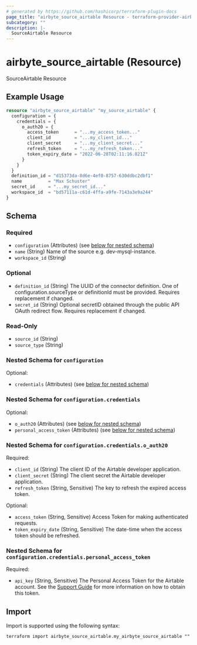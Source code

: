 ```yaml
---
# generated by https://github.com/hashicorp/terraform-plugin-docs
page_title: "airbyte_source_airtable Resource - terraform-provider-airbyte"
subcategory: ""
description: |-
  SourceAirtable Resource
---
```


# airbyte_source_airtable (Resource)

SourceAirtable Resource

## Example Usage

```terraform
resource "airbyte_source_airtable" "my_source_airtable" {
  configuration = {
    credentials = {
      o_auth20 = {
        access_token      = "...my_access_token..."
        client_id         = "...my_client_id..."
        client_secret     = "...my_client_secret..."
        refresh_token     = "...my_refresh_token..."
        token_expiry_date = "2022-06-28T02:11:16.821Z"
      }
    }
  }
  definition_id = "d15373da-8d6e-4ef0-8757-630ddbc2dbf1"
  name          = "Max Schuster"
  secret_id     = "...my_secret_id..."
  workspace_id  = "bd57111a-c61d-4ffa-a9fe-7143a3e9a244"
}
```

<!-- schema generated by tfplugindocs -->
## Schema

### Required

- `configuration` (Attributes) (see [below for nested schema](#nestedatt--configuration))
- `name` (String) Name of the source e.g. dev-mysql-instance.
- `workspace_id` (String)

### Optional

- `definition_id` (String) The UUID of the connector definition. One of configuration.sourceType or definitionId must be provided. Requires replacement if changed.
- `secret_id` (String) Optional secretID obtained through the public API OAuth redirect flow. Requires replacement if changed.

### Read-Only

- `source_id` (String)
- `source_type` (String)

<a id="nestedatt--configuration"></a>
### Nested Schema for `configuration`

Optional:

- `credentials` (Attributes) (see [below for nested schema](#nestedatt--configuration--credentials))

<a id="nestedatt--configuration--credentials"></a>
### Nested Schema for `configuration.credentials`

Optional:

- `o_auth20` (Attributes) (see [below for nested schema](#nestedatt--configuration--credentials--o_auth20))
- `personal_access_token` (Attributes) (see [below for nested schema](#nestedatt--configuration--credentials--personal_access_token))

<a id="nestedatt--configuration--credentials--o_auth20"></a>
### Nested Schema for `configuration.credentials.o_auth20`

Required:

- `client_id` (String) The client ID of the Airtable developer application.
- `client_secret` (String) The client secret the Airtable developer application.
- `refresh_token` (String, Sensitive) The key to refresh the expired access token.

Optional:

- `access_token` (String, Sensitive) Access Token for making authenticated requests.
- `token_expiry_date` (String, Sensitive) The date-time when the access token should be refreshed.


<a id="nestedatt--configuration--credentials--personal_access_token"></a>
### Nested Schema for `configuration.credentials.personal_access_token`

Required:

- `api_key` (String, Sensitive) The Personal Access Token for the Airtable account. See the <a href="https://airtable.com/developers/web/guides/personal-access-tokens">Support Guide</a> for more information on how to obtain this token.

## Import

Import is supported using the following syntax:

```shell
terraform import airbyte_source_airtable.my_airbyte_source_airtable ""
```
